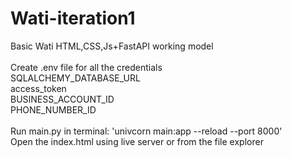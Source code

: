 # Wati-iteration1
Basic Wati HTML,CSS,Js+FastAPI working model<br>
<br>
Create .env file for all the credentials<br>
SQLALCHEMY_DATABASE_URL<br>
access_token<br>
BUSINESS_ACCOUNT_ID<br>
PHONE_NUMBER_ID<br>
<br>
Run main.py in terminal: 'univcorn main:app --reload --port 8000'<br>
Open the index.html using live server or from the file explorer<br>
